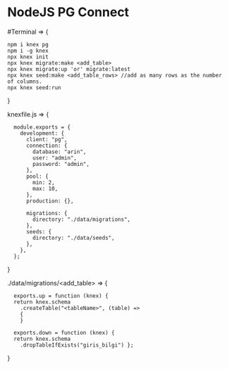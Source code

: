 # NodeJS PG Connect

#Terminal => {

    npm i knex pg
    npm i -g knex
    npx knex init
    npx knex migrate:make <add_table>
    npx knex migrate:up 'or' migrate:latest
    npx knex seed:make <add_table_rows> //add as many rows as the number of columns.
    npx knex seed:run
}

knexfile.js => {

      module.exports = {
        development: {
          client: "pg",
          connection: {
            database: "arin",
            user: "admin",
            password: "admin",
          },
          pool: {
            min: 2,
            max: 10,
          },
          production: {},

          migrations: {
            directory: "./data/migrations",
          },
          seeds: {
            directory: "./data/seeds",
          },
        },
      };
    
   }
  
./data/migrations/<add_table> => {

      exports.up = function (knex) {
      return knex.schema
        .createTable("<tableName>", (table) => 
        {
        }
        
      exports.down = function (knex) {
      return knex.schema
        .dropTableIfExists("giris_bilgi") };
}

